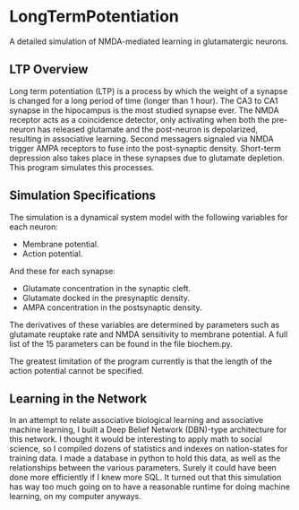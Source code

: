 # LongTermPotentiation
A detailed simulation of NMDA-mediated learning in glutamatergic neurons.

## LTP Overview
Long term potentiation (LTP) is a process by which the weight of a synapse is changed for a long period of time (longer than 1 hour). The CA3 to CA1 synapse in the hipocampus is the most studied synapse ever. The NMDA receptor acts as a coincidence detector, only activating when both the pre-neuron has released glutamate and the post-neuron is depolarized, resulting in associative learning. Second messagers signaled via NMDA trigger AMPA receptors to fuse into the post-synaptic density. Short-term depression also takes place in these synapses due to glutamate depletion. This program simulates this processes. 

## Simulation Specifications
The simulation is a dynamical system model with the following variables for each neuron:
* Membrane potential.
* Action potential.

And these for each synapse:
* Glutamate concentration in the synaptic cleft.
* Glutamate docked in the presynaptic density.
* AMPA concentration in the postsynaptic density.

The derivatives of these variables are determined by parameters such as glutamate reuptake rate and NMDA sensitivity to membrane potential.  A full list of the 15 parameters can be found in the file biochem.py.

The greatest limitation of the program currently is that the length of the action potential cannot be specified.

## Learning in the Network
In an attempt to relate associative biological learning and associative machine learning, I built a Deep Belief Network (DBN)-type architecture for this network. I thought it would be interesting to apply math to social science, so I compiled dozens of statistics and indexes on nation-states for training data. I made a database in python to hold this data, as well as the relationships between the various parameters. Surely it could have been done more efficiently if I knew more SQL. It turned out that this simulation has way too much going on to have a reasonable runtime for doing machine learning, on my computer anyways.
